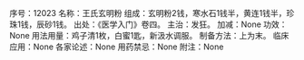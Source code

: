 序号：12023
名称：王氏玄明粉
组成：玄明粉2钱，寒水石1钱半，黄连1钱半，珍珠1钱，辰砂1钱。
出处：《医学入门》卷四。
主治：发狂。
加减：None
功效：None
用法用量：鸡子清1枚，白蜜1匙，新汲水调服。
制备方法：上为末。
临床应用：None
各家论述：None
用药禁忌：None
附注：None
